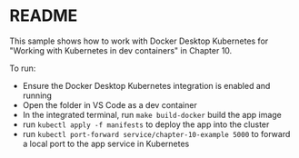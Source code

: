# README

This sample shows how to work with Docker Desktop Kubernetes for "Working with Kubernetes in dev containers" in Chapter 10.

To run:

* Ensure the Docker Desktop Kubernetes integration is enabled and running
* Open the folder in VS Code as a dev container
* In the integrated terminal, run `make build-docker` build the app image
* run `kubectl apply -f manifests` to deploy the app into the cluster
* run `kubectl port-forward service/chapter-10-example 5000` to forward a local port to the app service in Kubernetes

